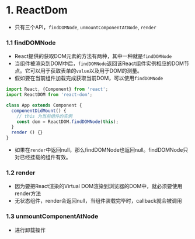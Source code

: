 # 1. ReactDom
+ 只有三个API，`findDOMNode`, `unmountComponentAtNode`, `render`
### 1.1 findDOMNode
+ React提供的获取DOM元素的方法有两种，其中一种就是`findDOMNode`
+ 当组件被渲染到DOM中后，`findDOMNode`返回该React组件实例相应的DOM节点。它可以用于获取表单的`value`以及用于DOM的测量。
+ 假如要在当前组件加载完成获取当前DOM，可以使用`findDOMNode`

```javascript
import React, {Component} from 'react';
import ReactDOM from 'react-dom';

class App extends Component {
  componentDidMount() {
    // this 为当前组件的实例
    const dom = ReactDOM.findDOMNode(this);
  }
  render () {}
}
```

+ 如果在`render`中返回null，那么findDOMNode也返回null。findDOMNode只对已经挂载的组件有效。

### 1.2 render
+ 因为要把React渲染的Virtual DOM渲染到浏览器的DOM中，就必须要使用render方法
+ 无状态组件，render会返回null，当组件装载完毕时，callback就会被调用

### 1.3 unmountComponentAtNode
+ 进行卸载操作

